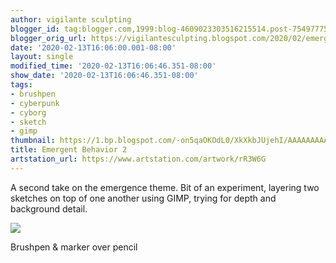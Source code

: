 ```yaml
---
author: vigilante sculpting
blogger_id: tag:blogger.com,1999:blog-4609023303516215514.post-7549777596237230754
blogger_orig_url: https://vigilantesculpting.blogspot.com/2020/02/emergent-behavior-2.html
date: '2020-02-13T16:06:00.001-08:00'
layout: single
modified_time: '2020-02-13T16:06:46.351-08:00'
show_date: '2020-02-13T16:06:46.351-08:00'
tags:
- brushpen
- cyberpunk
- cyborg
- sketch
- gimp
thumbnail: https://1.bp.blogspot.com/-on5qaOKOdL0/XkXkbJUjehI/AAAAAAAAA2Q/kTDbTdstnmkJNCGUm0HsMsBXhUeupyYLACLcBGAsYHQ/s320-c/emergentbehaviour2.jpg
title: Emergent Behavior 2
artstation_url: https://www.artstation.com/artwork/rR3W6G
---
```

A second take on the emergence theme. Bit of an experiment, layering two
sketches on top of one another using GIMP, trying for depth and
background detail.  
  

![](https://1.bp.blogspot.com/-on5qaOKOdL0/XkXkbJUjehI/AAAAAAAAA2Q/kTDbTdstnmkJNCGUm0HsMsBXhUeupyYLACLcBGAsYHQ/s1600/emergentbehaviour2.jpg)

  
Brushpen & marker over pencil
